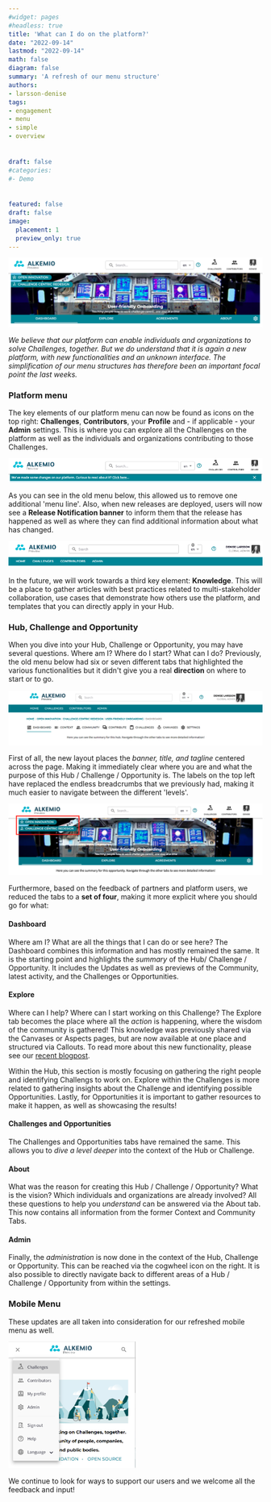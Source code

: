 ```yaml
---
#widget: pages
#headless: true
title: 'What can I do on the platform?'
date: "2022-09-14"
lastmod: "2022-09-14"
math: false
diagram: false
summary: 'A refresh of our menu structure'
authors:
- larsson-denise
tags:
- engagement
- menu
- simple
- overview


draft: false
#categories:
#- Demo


featured: false
draft: false
image:
  placement: 1
  preview_only: true
---
```


![](./header.png)

<i>We believe that our platform can enable individuals and organizations to solve Challenges, together. But we do understand that it is again a new platform, with new functionalities and an unknown interface. The simplification of our menu structures has therefore been an important focal point the last weeks.</i>

### Platform menu
The key elements of our platform menu can now be found as icons on the top right: <b>Challenges</b>, <b>Contributors</b>, your <b>Profile</b> and - if applicable - your <b>Admin</b> settings. This is where you can explore all the Challenges on the platform as well as the individuals and organizations contributing to those Challenges.  

![](./new-platform-menu.png)

As you can see in the old menu below, this allowed us to remove one additional 'menu line'. Also, when new releases are deployed, users will now see a <b>Release Notification banner</b> to inform them that the release has happened as well as where they can find additional information about what has changed.

![](./old-platform-menu.png)

In the future, we will work towards a third key element: <b>Knowledge</b>. This will be a place to gather articles with best practices related to multi-stakeholder collaboration, use cases that demonstrate how others use the platform, and templates that you can directly apply in your Hub.

### Hub, Challenge and Opportunity

When you dive into your Hub, Challenge or Opportunity, you may have several questions. Where am I? Where do I start? What can I do? Previously, the old menu below had six or seven different tabs that highlighted the various functionalities but it didn't give you a real <b>direction</b> on where to start or to go.

![](./old-menu.png)

First of all, the new layout places the <i>banner, title, and tagline</i> centered across the page. Making it immediately clear where you are and what the purpose of this Hub / Challenge / Opportunity is. The labels on the top left have replaced the endless breadcrumbs that we previously had, making it much easier to navigate between the different 'levels'.

![](./new-menu.png)

Furthermore, based on the feedback of partners and platform users, we reduced the tabs to a <b>set of four</b>, making it more explicit where you should go for what:

#### Dashboard
Where am I? What are all the things that I can do or see here? The Dashboard combines this information and has mostly remained the same. It is the starting point and highlights the <i>summary</i> of the Hub/ Challenge / Opportunity. It includes the Updates as well as previews of the Community, latest activity, and the Challenges or Opportunities. 

#### Explore
Where can I help? Where can I start working on this Challenge? The Explore tab becomes the place where all the <i>action</i> is happening, where the wisdom of the community is gathered! This knowledge was previously shared via the Canvases or Aspects pages, but are now available at one place and structured via Callouts. To read more about this new functionality, please see our [recent blogpost](https://www.alkemio.foundation/post/2022-09-callouts/).

Within the Hub, this section is mostly focusing on gathering the right people and identifying Challengs to work on. Explore within the Challenges is more related to gathering insights about the Challenge and identifying possible Opportunities. Lastly, for Opportunities it is important to gather resources to make it happen, as well as showcasing the results!

#### Challenges and Opportunities
The Challenges and Opportunities tabs have remained the same. This allows you to <i>dive a level deeper</i> into the context of the Hub or Challenge.

#### About
What was the reason for creating this Hub / Challenge / Opportunity? What is the vision? Which individuals and organizations are already involved? All these questions to help you <i>understand</i> can be answered via the About tab. This now contains all information from the former Context and Community Tabs. 

#### Admin
Finally, the <i>administration</i> is now done in the context of the Hub, Challenge or Opportunity. This can be reached via the cogwheel icon on the right. It is also possible to directly navigate back to different areas of a Hub / Challenge / Opportunity from within the settings.

### Mobile Menu 
These updates are all taken into consideration for our refreshed mobile menu as well.

<img src="./mobile-menu.png" width="50%" 
class="align-center">

We continue to look for ways to support our users and we welcome all the feedback and input!   
